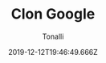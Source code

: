---
title: 'Clon Google'
date: 2019-12-12T19:46:49.666Z
description: 'Una copia del buscador de Google para practicar la estructura, semantica de HTML y los estilos CSS.'
author: 'Tonalli'
twitterUser: TuentyFaiv
banner: ./cover.png
color: '#4285F4'
url: ''
withoutUrl: La url del proyecto será publicada dentro de poco 😁
---